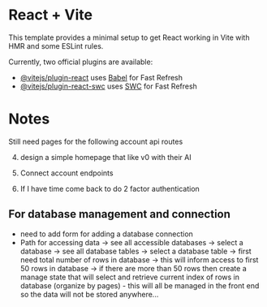 # React + Vite

This template provides a minimal setup to get React working in Vite with HMR and some ESLint rules.

Currently, two official plugins are available:

- [@vitejs/plugin-react](https://github.com/vitejs/vite-plugin-react/blob/main/packages/plugin-react/README.md) uses [Babel](https://babeljs.io/) for Fast Refresh
- [@vitejs/plugin-react-swc](https://github.com/vitejs/vite-plugin-react-swc) uses [SWC](https://swc.rs/) for Fast Refresh


# Notes

Still need pages for the following account api routes

4. design a simple homepage that like v0 with their AI
5. Connect account endpoints

6. If I have time come back to do 2 factor authentication

## For database management and connection
- need to add form for adding a database connection
- Path for accessing data
    -> see all accessible databases
    -> select a database
    -> see all database tables
    -> select a database table
    -> first need total number of rows in database
        -> this will inform access to first 50 rows in database
        -> if there are more than 50 rows then create a manage state that will select and retrieve current index of rows in database (organize by pages) - this will all be managed in the front end so the data will not be stored anywhere...
